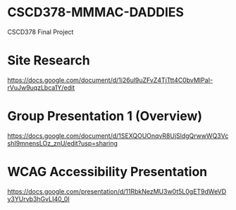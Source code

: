 # CSCD378-MMMAC-DADDIES
CSCD378 Final Project

# Site Research
https://docs.google.com/document/d/1i26ul9uZFvZ4TjTtt4C0bvMIPaI-rVuJw9uqzLbca1Y/edit 

# Group Presentation 1 (Overview)
https://docs.google.com/document/d/1SEXQOUOnqvR8UjSldgQrwwWQ3VcshI9mnensLOz_znU/edit?usp=sharing

# WCAG Accessibility Presentation
https://docs.google.com/presentation/d/11RbkNezMU3w0t5L0gET9dWeVDy3YUrvb3hGvLI40_0I
